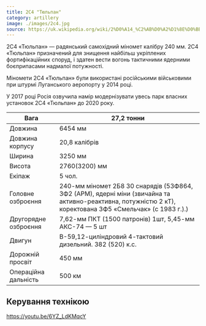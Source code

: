 ```yaml
---
title: 2С4 "Тюльпан"
category: artillery
image: ./images/2c4.jpg
source: https://uk.wikipedia.org/wiki/2%D0%A14_%C2%AB%D0%A2%D1%8E%D0%BB%D1%8C%D0%BF%D0%B0%D0%BD%C2%BB
---
```

2С4 «Тюльпан» — радянський самохідний міномет калібру 240 мм. 2С4 «Тюльпан» призначений для знищення найбільш укріплених фортифікаційних споруд, і здатен вести вогонь тактичними ядерними боєприпасами надмалої потужності.

Міномети 2С4 «Тюльпан» були використані російськими військовими при штурмі Луганського аеропорту у 2014 році.

У 2017 році Росія озвучила намір модернізувати увесь парк власних установок 2С4 «Тюльпан» до 2020 року. 

Вага |	27,2 тонни
------|------
Довжина |	6454 мм
Довжина корпусу |	20,8 калібрів
Ширина |	3250 мм
Висота |	2760(3200) мм
Екіпаж |	5 чол.
Головне озброєння | 240-мм міномет 2Б8 30 снарядів (53Ф864, 3Ф2 (АРМ), ядерні міни (звичайна та активно-реактивна, потужністю 2 кТ), коректована 3Ф5 «Смельчак» (с 1983 г.).)
Другорядне озброєння | 7,62-мм ПКТ (1500 патронів) 1шт, 5,45-мм АКС-74 — 5 шт
Двигун | 	В-59,12-циліндровий 4-тактовий дизельний. 382 (520) к.с.
Дорожній просвіт | 	450 мм
Операційна дальність | 500 км

## Керування технікою

https://youtu.be/6YZ_LdKMqcY